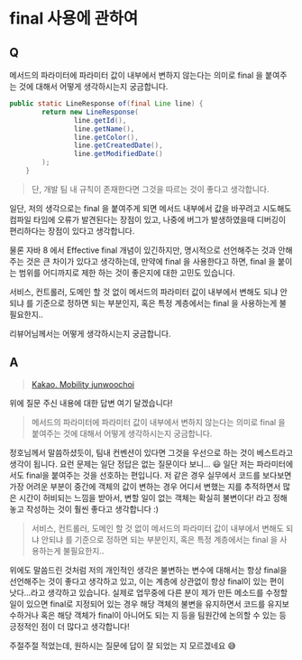 # final 사용에 관하여

## Q

메서드의 파라미터에 파라미터 값이 내부에서 변하지 않는다는 의미로 final 을 붙여주는 것에 대해서 어떻게 생각하시는지 궁금합니다.

```java
public static LineResponse of(final Line line) {
        return new LineResponse(
                line.getId(),
                line.getName(),
                line.getColor(),
                line.getCreatedDate(),
                line.getModifiedDate()
        );
    }
```

> 단, 개발 팀 내 규칙이 존재한다면 그것을 따르는 것이 좋다고 생각합니다.

일단, 저의 생각으로는 final 을 붙여주게 되면 메서드 내부에서 값을 바꾸려고 시도해도 컴파일 타임에 오류가 발견된다는 장점이 있고, 나중에 버그가 발생하였을때 디버깅이 편리하다는 장점이 있다고 생각합니다.

물론 자바 8 에서 Effective final 개념이 있긴하지만, 명시적으로 선언해주는 것과 안해주는 것은 큰 차이가 있다고 생각하는데, 만약에 final 을 사용한다고 하면, final 을 붙이는 범위를 어디까지로 제한 하는 것이 좋은지에 대한 고민도 있습니다.

서비스, 컨트롤러, 도메인 할 것 없이 메서드의 파라미터 값이 내부에서 변해도 되냐 안되냐 를 기준으로 정하면 되는 부분인지, 혹은 특정 계층에서는 final 을 사용하는게 불필요한지..

리뷰어님께서는 어떻게 생각하시는지 궁금합니다.

## A

> [Kakao. Mobility junwoochoi](https://github.com/junwoochoi)

위에 질문 주신 내용에 대한 답변 여기 달겠습니다!

> 메서드의 파라미터에 파라미터 값이 내부에서 변하지 않는다는 의미로 final 을 붙여주는 것에 대해서 어떻게 생각하시는지 궁금합니다.

정호님께서 말씀하셨듯이, 팀내 컨벤션이 있다면 그것을 우선으로 하는 것이 베스트라고 생각이 됩니다. 요런 문제는 일단 정답은 없는 질문이다 보니... 😃
일단 저는 파라미터에서도 final을 붙여주는 것을 선호하는 편입니다.
저 같은 경우 실무에서 코드를 보다보면 가장 어려운 부분이 중간에 객체의 값이 변하는 경우 어디서 변했는 지를 추적하면서 많은 시간이 허비되는 느낌을 받아서, 변할 일이 없는 객체는 확실히 불변이다! 라고 정해놓고 작성하는 것이 훨씬 좋다고 생각합니다 :)

> 서비스, 컨트롤러, 도메인 할 것 없이 메서드의 파라미터 값이 내부에서 변해도 되냐 안되냐 를 기준으로 정하면 되는 부분인지, 혹은 특정 계층에서는 final 을 사용하는게 불필요한지..

위에도 말씀드린 것처럼 저의 개인적인 생각은 불변하는 변수에 대해서는 항상 final을 선언해주는 것이 좋다고 생각하고 있고, 이는 계층에 상관없이 항상 final이 있는 편이 낫다...라고 생각하고 있습니다. 실제로 업무중에 다른 분이 제가 만든 메소드를 수정할 일이 있으면 final로 지정되어 있는 경우 해당 객체의 불변을 유지하면서 코드를 유지보수하거나 혹은 해당 객체가 final이 아니어도 되는 지 등을 팀원간에 논의할 수 있는 등 긍정적인 점이 더 많다고 생각합니다!

주절주절 적었는데, 원하시는 질문에 답이 잘 되었는 지 모르겠네요 😅
